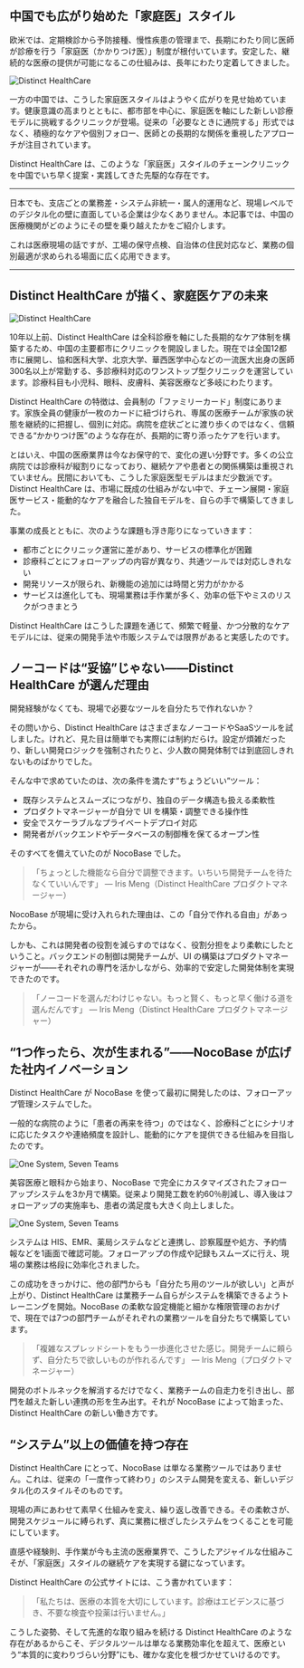 ## 中国でも広がり始めた「家庭医」スタイル

欧米では、定期検診から予防接種、慢性疾患の管理まで、長期にわたり同じ医師が診療を行う「家庭医（かかりつけ医）」制度が根付いています。安定した、継続的な医療の提供が可能になるこの仕組みは、長年にわたり定着してきました。

![Distinct HealthCare](https://static-docs.nocobase.com/1-uyqk05.PNG)

一方の中国では、こうした家庭医スタイルはようやく広がりを見せ始めています。健康意識の高まりとともに、都市部を中心に、家庭医を軸にした新しい診療モデルに挑戦するクリニックが登場。従来の「必要なときに通院する」形式ではなく、積極的なケアや個別フォロー、医師との長期的な関係を重視したアプローチが注目されています。

Distinct HealthCare は、このような「家庭医」スタイルのチェーンクリニックを中国でいち早く提案・実践してきた先駆的な存在です。

---

日本でも、支店ごとの業務差・システム非統一・属人的運用など、現場レベルでのデジタル化の壁に直面している企業は少なくありません。本記事では、中国の医療機関がどのようにその壁を乗り越えたかをご紹介します。

これは医療現場の話ですが、工場の保守点検、自治体の住民対応など、業務の個別最適が求められる場面に広く応用できます。

---

## Distinct HealthCare が描く、家庭医ケアの未来

![Distinct HealthCare](https://static-docs.nocobase.com/2-yuda5b.PNG)

10年以上前、Distinct HealthCare は全科診療を軸にした長期的なケア体制を構築するため、中国の主要都市にクリニックを開設しました。現在では全国12都市に展開し、協和医科大学、北京大学、華西医学中心などの一流医大出身の医師300名以上が常勤する、多診療科対応のワンストップ型クリニックを運営しています。診療科目も小児科、眼科、皮膚科、美容医療など多岐にわたります。

Distinct HealthCare の特徴は、会員制の「ファミリーカード」制度にあります。家族全員の健康が一枚のカードに紐づけられ、専属の医療チームが家族の状態を継続的に把握し、個別に対応。病院を症状ごとに渡り歩くのではなく、信頼できる“かかりつけ医”のような存在が、長期的に寄り添ったケアを行います。

とはいえ、中国の医療業界は今なお保守的で、変化の遅い分野です。多くの公立病院では診療科が縦割りになっており、継続ケアや患者との関係構築は重視されていません。民間においても、こうした家庭医型モデルはまだ少数派です。Distinct HealthCare は、市場に既成の仕組みがない中で、チェーン展開・家庭医サービス・能動的なケアを融合した独自モデルを、自らの手で構築してきました。

事業の成長とともに、次のような課題も浮き彫りになっていきます：

* 都市ごとにクリニック運営に差があり、サービスの標準化が困難
* 診療科ごとにフォローアップの内容が異なり、共通ツールでは対応しきれない
* 開発リソースが限られ、新機能の追加には時間と労力がかかる
* サービスは進化しても、現場業務は手作業が多く、効率の低下やミスのリスクがつきまとう

Distinct HealthCare はこうした課題を通じて、頻繁で軽量、かつ分散的なケアモデルには、従来の開発手法や市販システムでは限界があると実感したのです。

## ノーコードは“妥協”じゃない――Distinct HealthCare が選んだ理由

開発経験がなくても、現場で必要なツールを自分たちで作れないか？

その問いから、Distinct HealthCare はさまざまなノーコードやSaaSツールを試しました。けれど、見た目は簡単でも実際には制約だらけ。設定が煩雑だったり、新しい開発ロジックを強制されたりと、少人数の開発体制では到底回しきれないものばかりでした。

そんな中で求めていたのは、次の条件を満たす“ちょうどいい”ツール：

* 既存システムとスムーズにつながり、独自のデータ構造も扱える柔軟性
* プロダクトマネージャーが自分で UI を構築・調整できる操作性
* 安全でスケーラブルなプライベートデプロイ対応
* 開発者がバックエンドやデータベースの制御権を保てるオープン性

そのすべてを備えていたのが NocoBase でした。

> 「ちょっとした機能なら自分で調整できます。いちいち開発チームを待たなくていいんです」  — Iris Meng（Distinct HealthCare プロダクトマネージャー）

NocoBase が現場に受け入れられた理由は、この「自分で作れる自由」があったから。

しかも、これは開発者の役割を減らすのではなく、役割分担をより柔軟にしたということ。バックエンドの制御は開発チームが、UI の構築はプロダクトマネージャーが――それぞれの専門を活かしながら、効率的で安定した開発体制を実現できたのです。

> 「ノーコードを選んだわけじゃない。もっと賢く、もっと早く働ける道を選んだんです」  — Iris Meng（Distinct HealthCare プロダクトマネージャー）

## “1つ作ったら、次が生まれる”——NocoBase が広げた社内イノベーション

Distinct HealthCare が NocoBase を使って最初に開発したのは、フォローアップ管理システムでした。

一般的な病院のように「患者の再来を待つ」のではなく、診療科ごとにシナリオに応じたタスクや連絡頻度を設計し、能動的にケアを提供できる仕組みを目指したのです。

![One System, Seven Teams](https://static-docs.nocobase.com/3-taaj2t.png)

美容医療と眼科から始まり、NocoBase で完全にカスタマイズされたフォローアップシステムを3か月で構築。従来より開発工数を約60％削減し、導入後はフォローアップの実施率も、患者の満足度も大きく向上しました。

![One System, Seven Teams](https://static-docs.nocobase.com/4-asmcar.png)

システムは HIS、EMR、薬局システムなどと連携し、診察履歴や処方、予約情報などを1画面で確認可能。フォローアップの作成や記録もスムーズに行え、現場の業務は格段に効率化されました。

この成功をきっかけに、他の部門からも「自分たち用のツールが欲しい」と声が上がり、Distinct HealthCare は業務チーム自らがシステムを構築できるようトレーニングを開始。NocoBase の柔軟な設定機能と細かな権限管理のおかげで、現在では7つの部門チームがそれぞれの業務ツールを自分たちで構築しています。

> 「複雑なスプレッドシートをもう一歩進化させた感じ。開発チームに頼らず、自分たちで欲しいものが作れるんです」  — Iris Meng（プロダクトマネージャー）

開発のボトルネックを解消するだけでなく、業務チームの自走力を引き出し、部門を越えた新しい連携の形を生み出す。それが NocoBase によって始まった、Distinct HealthCare の新しい働き方です。

## “システム”以上の価値を持つ存在

Distinct HealthCare にとって、NocoBase は単なる業務ツールではありません。これは、従来の「一度作って終わり」のシステム開発を変える、新しいデジタル化のスタイルそのものです。

現場の声にあわせて素早く仕組みを変え、繰り返し改善できる。その柔軟さが、開発スケジュールに縛られず、真に業務に根ざしたシステムをつくることを可能にしています。

直感や経験則、手作業が今も主流の医療業界で、こうしたアジャイルな仕組みこそが、「家庭医」スタイルの継続ケアを実現する鍵になっています。

Distinct HealthCare の公式サイトには、こう書かれています：

> 「私たちは、医療の本質を大切にしています。診療はエビデンスに基づき、不要な検査や投薬は行いません。」

こうした姿勢、そして先進的な取り組みを続ける Distinct HealthCare のような存在があるからこそ、デジタルツールは単なる業務効率化を超えて、医療という“本質的に変わりづらい分野”にも、確かな変化を根づかせていけるのです。
